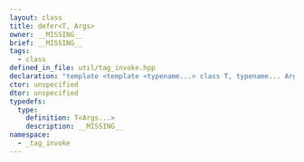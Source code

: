 ```yaml
---
layout: class
title: defer<T, Args>
owner: __MISSING__
brief: __MISSING__
tags:
  - class
defined_in_file: util/tag_invoke.hpp
declaration: "template <template <typename...> class T, typename... Args>\nstruct _tag_invoke::defer;"
ctor: unspecified
dtor: unspecified
typedefs:
  type:
    definition: T<Args...>
    description: __MISSING__
namespace:
  - _tag_invoke
---
```


```{index}  defer<T, Args>
```

